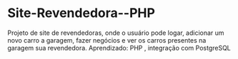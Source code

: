 # Site-Revendedora--PHP
Projeto de site de revendedoras, onde o usuário pode logar, adicionar um novo carro a garagem, fazer negócios e ver os carros presentes na garagem sua revendedora. 
Aprendizado: PHP , integração com PostgreSQL


